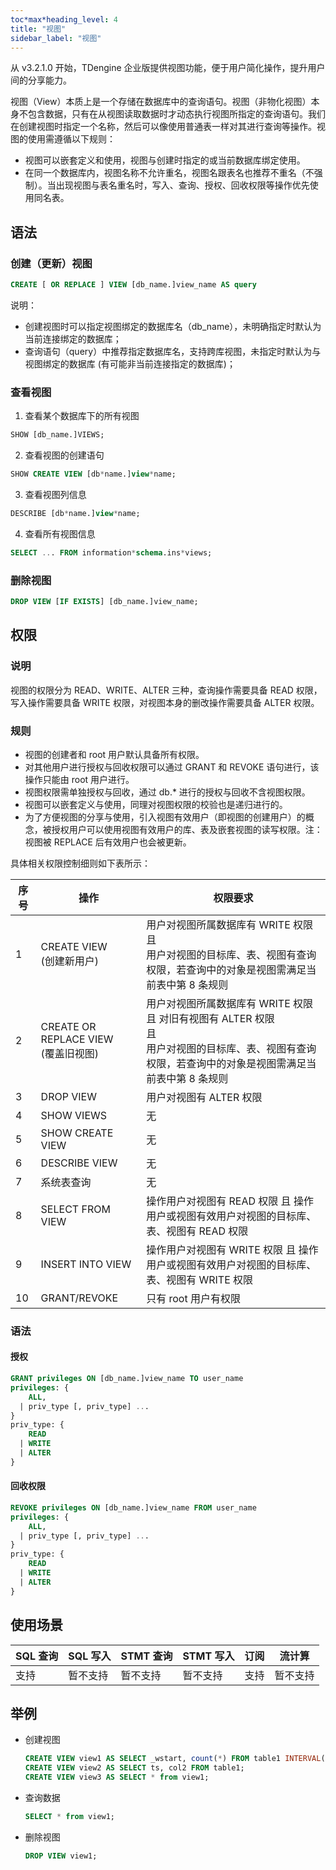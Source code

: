 ```yaml
---
toc*max*heading_level: 4
title: "视图"
sidebar_label: "视图"
---
```


从 v3.2.1.0 开始，TDengine 企业版提供视图功能，便于用户简化操作，提升用户间的分享能力。 

视图（View）本质上是一个存储在数据库中的查询语句。视图（非物化视图）本身不包含数据，只有在从视图读取数据时才动态执行视图所指定的查询语句。我们在创建视图时指定一个名称，然后可以像使用普通表一样对其进行查询等操作。视图的使用需遵循以下规则：
- 视图可以嵌套定义和使用，视图与创建时指定的或当前数据库绑定使用。
- 在同一个数据库内，视图名称不允许重名，视图名跟表名也推荐不重名（不强制）。当出现视图与表名重名时，写入、查询、授权、回收权限等操作优先使用同名表。


## 语法

### 创建（更新）视图

```sql
CREATE [ OR REPLACE ] VIEW [db_name.]view_name AS query
```

说明：
- 创建视图时可以指定视图绑定的数据库名（db_name），未明确指定时默认为当前连接绑定的数据库；
- 查询语句（query）中推荐指定数据库名，支持跨库视图，未指定时默认为与视图绑定的数据库 (有可能非当前连接指定的数据库)；

### 查看视图
1. 查看某个数据库下的所有视图
  ```sql
  SHOW [db_name.]VIEWS;
  ```

2. 查看视图的创建语句
  ```sql
  SHOW CREATE VIEW [db*name.]view*name;
  ```

3. 查看视图列信息
  ```sql
  DESCRIBE [db*name.]view*name;
  ```

4. 查看所有视图信息
  ```sql
  SELECT ... FROM information*schema.ins*views;
  ```

### 删除视图
```sql
DROP VIEW [IF EXISTS] [db_name.]view_name;
```

## 权限

### 说明
视图的权限分为 READ、WRITE、ALTER 三种，查询操作需要具备 READ 权限，写入操作需要具备 WRITE 权限，对视图本身的删改操作需要具备 ALTER 权限。

### 规则
- 视图的创建者和 root 用户默认具备所有权限。
- 对其他用户进行授权与回收权限可以通过 GRANT 和 REVOKE 语句进行，该操作只能由 root 用户进行。
- 视图权限需单独授权与回收，通过 db.* 进行的授权与回收不含视图权限。
- 视图可以嵌套定义与使用，同理对视图权限的校验也是递归进行的。
- 为了方便视图的分享与使用，引入视图有效用户（即视图的创建用户）的概念，被授权用户可以使用视图有效用户的库、表及嵌套视图的读写权限。注：视图被 REPLACE 后有效用户也会被更新。

具体相关权限控制细则如下表所示：

| 序号 | 操作                                    | 权限要求                                                                                                                                                    |
| ---- | --------------------------------------- | ----------------------------------------------------------------------------------------------------------------------------------------------------------- |
| 1    | CREATE VIEW <br/>(创建新用户)            | 用户对视图所属数据库有 WRITE 权限<br/>且<br/> 用户对视图的目标库、表、视图有查询权限，若查询中的对象是视图需满足当前表中第 8 条规则                             |
| 2    | CREATE OR REPLACE VIEW <br/>(覆盖旧视图) | 用户对视图所属数据库有 WRITE 权限 且 对旧有视图有 ALTER 权限 <br/>且<br/> 用户对视图的目标库、表、视图有查询权限，若查询中的对象是视图需满足当前表中第 8 条规则 |
| 3    | DROP VIEW                               | 用户对视图有 ALTER 权限                                                                                                                                     |
| 4    | SHOW VIEWS                              | 无                                                                                                                                                          |
| 5    | SHOW CREATE VIEW                        | 无                                                                                                                                                          |
| 6    | DESCRIBE VIEW                           | 无                                                                                                                                                          |
| 7    | 系统表查询                              | 无                                                                                                                                                          |
| 8    | SELECT FROM VIEW                        | 操作用户对视图有 READ 权限  且 操作用户或视图有效用户对视图的目标库、表、视图有 READ 权限                                                                   |
| 9    | INSERT INTO VIEW                        | 操作用户对视图有 WRITE 权限  且 操作用户或视图有效用户对视图的目标库、表、视图有 WRITE 权限                                                                 |
| 10   | GRANT/REVOKE                            | 只有 root 用户有权限                                                                                                                                        |

### 语法

#### 授权

```sql
GRANT privileges ON [db_name.]view_name TO user_name
privileges: {
    ALL,
  | priv_type [, priv_type] ...
}
priv_type: {
    READ
  | WRITE
  | ALTER
}
```

#### 回收权限

```sql
REVOKE privileges ON [db_name.]view_name FROM user_name
privileges: {
    ALL,
  | priv_type [, priv_type] ...
}
priv_type: {
    READ
  | WRITE
  | ALTER
}
```

## 使用场景

| SQL 查询 | SQL 写入 | STMT 查询 | STMT 写入 | 订阅 | 流计算   |
| -------- | -------- | --------- | --------- | ---- | -------- |
| 支持     | 暂不支持 | 暂不支持  | 暂不支持  | 支持 | 暂不支持 |


## 举例

- 创建视图
  
  ```sql
  CREATE VIEW view1 AS SELECT _wstart, count(*) FROM table1 INTERVAL(1d);
  CREATE VIEW view2 AS SELECT ts, col2 FROM table1;
  CREATE VIEW view3 AS SELECT * from view1;
  ```
- 查询数据
  
  ```sql
  SELECT * from view1;
  ```
- 删除视图
  
  ```sql
  DROP VIEW view1;
  ```

